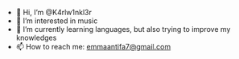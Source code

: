 - 👋 Hi, I’m @K4rlw1nkl3r
- 👀 I’m interested in music
- 🌱 I’m currently learning languages, but also trying to improve my knowledges
- 📫 How to reach me: emmaantifa7@gmail.com

<!---
K4rlw1nkl3r/K4rlw1nkl3r is a ✨ special ✨ repository because its `README.md` (this file) appears on your GitHub profile.
You can click the Preview link to take a look at your changes.
--->
